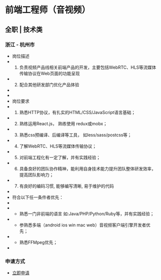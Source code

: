 
# 前端工程师（音视频）
## 全职  |  技术类
### 浙江 - 杭州市

- 岗位描述
-  1. 负责视频产品线相关前端产品的开发，主要包括WebRTC、HLS等流媒体传输协议在Web页面的功能呈现
-  2. 配合其他研发部门优化产品体验
-  
-  
- 岗位要求
-  1. 熟悉HTTP协议，有扎实的HTML/CSS/JavaScript语言基础；
-  2. 熟练运用React.js， 熟练使用 redux或mobx；
-  3. 熟悉css预编译、后编译等工具， 如less/sass/postcss等；
-  4. 了解WebRTC、HLS等流媒体传输协议；
-  5. 对前端工程化有一定了解，并有实践经验；
-  6. 具备良好的团队协作精神，能利用自身技术能力提升团队整体研发效率，提高团队影响力；
-  7. 有良好的编码习惯, 能够编写清晰, 易于维护的代码
-  
-  符合以下任一条件者优先：
-  
-  * 熟悉一门非前端的语言 如:Java/PHP/Python/Ruby等，并有实践经验；
-  * 参熟悉多端（android ios win mac web）音视频客户端引擎开发者优先；
-  * 熟悉FFMpeg优先；
-  
### 申请方式
- <a href="mailto:hr@tuya.com" title=yourName-前端工程师（音视频）>立即申请</a>